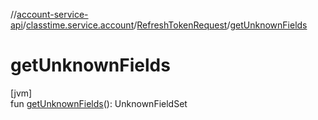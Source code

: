 //[account-service-api](../../../index.md)/[classtime.service.account](../index.md)/[RefreshTokenRequest](index.md)/[getUnknownFields](get-unknown-fields.md)

# getUnknownFields

[jvm]\
fun [getUnknownFields](get-unknown-fields.md)(): UnknownFieldSet
